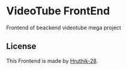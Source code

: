 # VideoTube FrontEnd

Frontend of beackend videotube mega project

## License

This Frontend is made by [Hruthik-28]().


